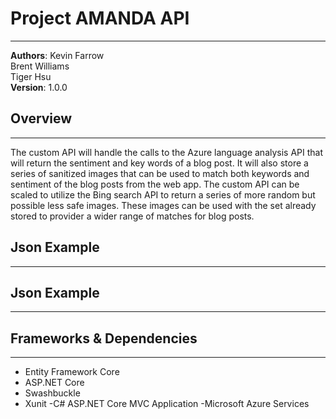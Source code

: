 
# Project AMANDA API
-----
**Authors**:
Kevin Farrow <br>
Brent Williams <br>
Tiger Hsu <br>
**Version**: 1.0.0

## Overview
-----
The custom API will handle the calls to the Azure language analysis API that will return the sentiment and key words of a blog post. It will also store a series of sanitized images that can be used to match both keywords and sentiment of the blog posts from the web app. The custom API can be scaled to utilize the Bing search API to return a series of more random but possible less safe images. These images can be used with the set already stored to provider a wider range of matches for blog posts.


## Json Example
-----

## Json Example
-----

## Frameworks & Dependencies
-----
- Entity Framework Core
- ASP.NET Core
- Swashbuckle
- Xunit
-C# ASP.NET Core MVC Application
-Microsoft Azure Services